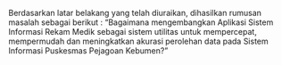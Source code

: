Berdasarkan latar belakang yang telah diuraikan, dihasilkan rumusan masalah sebagai berikut : “Bagaimana mengembangkan Aplikasi Sistem Informasi Rekam Medik sebagai sistem utilitas untuk mempercepat, mempermudah dan meningkatkan akurasi perolehan data pada Sistem Informasi Puskesmas Pejagoan Kebumen?”